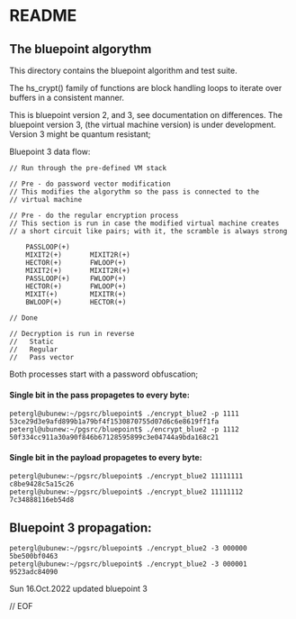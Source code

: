 #                             README
## The bluepoint algorythm

 This directory contains the bluepoint algorithm and test suite.

The hs_crypt() family of functions are block handling loops to iterate
over buffers in a consistent manner.

This is bluepoint version 2, and 3, see documentation on differences.
The bluepoint version 3, (the virtual machine version) is under development.
Version 3 might be quantum resistant;


Bluepoint 3 data flow:

    // Run through the pre-defined VM stack

    // Pre - do password vector modification
    // This modifies the algorythm so the pass is connected to the
    // virtual machine

    // Pre - do the regular encryption process
    // This section is run in case the modified virtual machine creates
    // a short circuit like pairs; with it, the scramble is always strong

        PASSLOOP(+)
        MIXIT2(+)       MIXIT2R(+)
        HECTOR(+)       FWLOOP(+)
        MIXIT2(+)       MIXIT2R(+)
        PASSLOOP(+)     FWLOOP(+)
        HECTOR(+)       FWLOOP(+)
        MIXIT(+)        MIXITR(+)
        BWLOOP(+)       HECTOR(+)

    // Done

    // Decryption is run in reverse
    //   Static
    //   Regular
    //   Pass vector

 Both processes start with a password obfuscation;

#### Single bit in the pass propagetes to every byte:

    petergl@ubunew:~/pgsrc/bluepoint$ ./encrypt_blue2 -p 1111
    53ce29d3e9afd899b1a79bf4f1530870755d07d6c6e8619ff1fa
    petergl@ubunew:~/pgsrc/bluepoint$ ./encrypt_blue2 -p 1112
    50f334cc911a30a90f846b67128595899c3e04744a9bda168c21

#### Single bit in the payload propagetes to every byte:

    petergl@ubunew:~/pgsrc/bluepoint$ ./encrypt_blue2 11111111
    c8be9428c5a15c26
    petergl@ubunew:~/pgsrc/bluepoint$ ./encrypt_blue2 11111112
    7c34888116eb54d8

## Bluepoint 3 propagation:

    petergl@ubunew:~/pgsrc/bluepoint$ ./encrypt_blue2 -3 000000
    5be500bf0463
    petergl@ubunew:~/pgsrc/bluepoint$ ./encrypt_blue2 -3 000001
    9523adc84090

Sun 16.Oct.2022 updated bluepoint 3

// EOF
